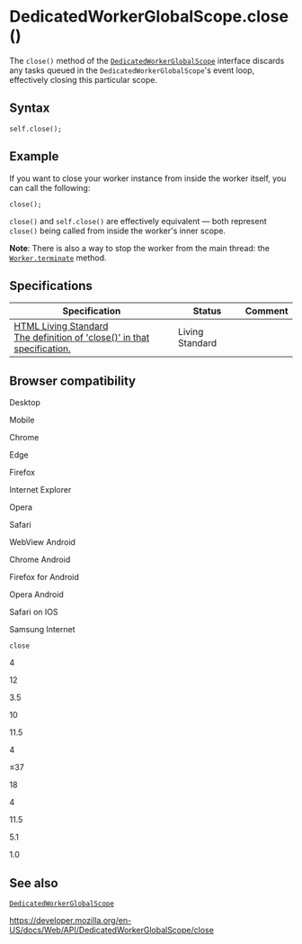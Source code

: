 # DedicatedWorkerGlobalScope.close()

The `close()` method of the [`DedicatedWorkerGlobalScope`](../dedicatedworkerglobalscope) interface discards any tasks queued in the `DedicatedWorkerGlobalScope`'s event loop, effectively closing this particular scope.

## Syntax

    self.close();

## Example

If you want to close your worker instance from inside the worker itself, you can call the following:

    close();

`close()` and `self.close()` are effectively equivalent — both represent `close()` being called from inside the worker's inner scope.

**Note**: There is also a way to stop the worker from the main thread: the [`Worker.terminate`](../worker/terminate) method.

## Specifications

<table><thead><tr class="header"><th>Specification</th><th>Status</th><th>Comment</th></tr></thead><tbody><tr class="odd"><td><a href="https://html.spec.whatwg.org/multipage/#dom-dedicatedworkerglobalscope-close">HTML Living Standard<br />
<span class="small">The definition of 'close()' in that specification.</span></a></td><td><span class="spec-living">Living Standard</span></td><td></td></tr></tbody></table>

## Browser compatibility

Desktop

Mobile

Chrome

Edge

Firefox

Internet Explorer

Opera

Safari

WebView Android

Chrome Android

Firefox for Android

Opera Android

Safari on IOS

Samsung Internet

`close`

4

12

3.5

10

11.5

4

≤37

18

4

11.5

5.1

1.0

## See also

[`DedicatedWorkerGlobalScope`](../dedicatedworkerglobalscope)

<a href="https://developer.mozilla.org/en-US/docs/Web/API/DedicatedWorkerGlobalScope/close" class="_attribution-link">https://developer.mozilla.org/en-US/docs/Web/API/DedicatedWorkerGlobalScope/close</a>
